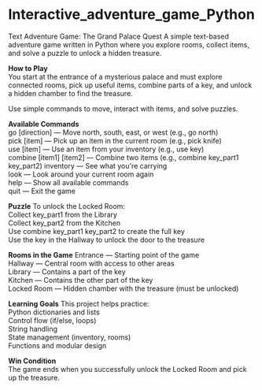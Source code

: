 # Interactive_adventure_game_Python  

Text Adventure Game: The Grand Palace Quest
A simple text-based adventure game written in Python where you explore rooms, collect items, and solve a puzzle to unlock a hidden treasure.

**How to Play**  
You start at the entrance of a mysterious palace and must explore connected rooms, pick up useful items, combine parts of a key, and unlock a hidden chamber to find the treasure.

Use simple commands to move, interact with items, and solve puzzles.

**Available Commands**  
go [direction] — Move north, south, east, or west (e.g., go north)  
pick [item] — Pick up an item in the current room (e.g., pick knife)  
use [item] — Use an item from your inventory (e.g., use key)  
combine [item1] [item2] — Combine two items (e.g., combine key_part1 key_part2) 
inventory — See what you're carrying  
look — Look around your current room again  
help — Show all available commands  
quit — Exit the game

**Puzzle**
To unlock the Locked Room:  
Collect key_part1 from the Library  
Collect key_part2 from the Kitchen  
Use combine key_part1 key_part2 to create the full key  
Use the key in the Hallway to unlock the door to the treasure

**Rooms in the Game**
Entrance — Starting point of the game  
Hallway — Central room with access to other areas  
Library — Contains a part of the key  
Kitchen — Contains the other part of the key  
Locked Room — Hidden chamber with the treasure (must be unlocked)  


**Learning Goals**
This project helps practice:  
Python dictionaries and lists  
Control flow (if/else, loops)  
String handling  
State management (inventory, rooms)  
Functions and modular design

**Win Condition**  
The game ends when you successfully unlock the Locked Room and pick up the treasure.
